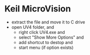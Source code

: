 # Keil MicroVision

- extract the file and move it to C drive
- open UV4 folder, and 
    - right click UV4.exe and 
    - select "Show More Options" and
    - add shortcut to destop and 
    - start menu (if option exists)

